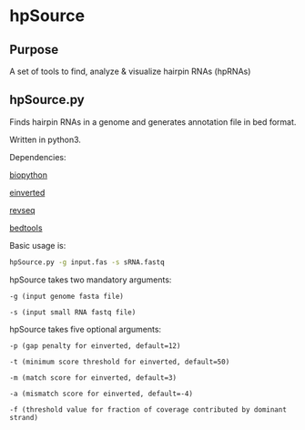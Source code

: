 # hpSource
## Purpose
A set of tools to find, analyze & visualize hairpin RNAs (hpRNAs)
## hpSource.py
Finds hairpin RNAs in a genome and generates annotation file in bed format.

Written in python3.  

Dependencies:

[biopython](https://github.com/biopython/biopython.github.io/)

[einverted](http://emboss.bioinformatics.nl/cgi-bin/emboss/help/einverted)

[revseq](http://www.bioinformatics.nl/cgi-bin/emboss/help/revseq)

[bedtools](http://bedtools.readthedocs.io/en/latest/)

Basic usage is:
```bash
hpSource.py -g input.fas -s sRNA.fastq
```
hpSource takes two mandatory arguments:

	-g (input genome fasta file)

	-s (input small RNA fastq file)

hpSource takes five optional arguments:

	-p (gap penalty for einverted, default=12)

	-t (minimum score threshold for einverted, default=50)

	-m (match score for einverted, default=3)

	-a (mismatch score for einverted, default=-4)

	-f (threshold value for fraction of coverage contributed by dominant strand)
